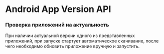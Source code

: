 # Android App Version API

### Проверка приложений на актуальность

При наличии актуальной версии одного из представленных приложений, при запуске стартует автоматическое скачивание, после чего необходимо обновить приложение вручную и запустить.
